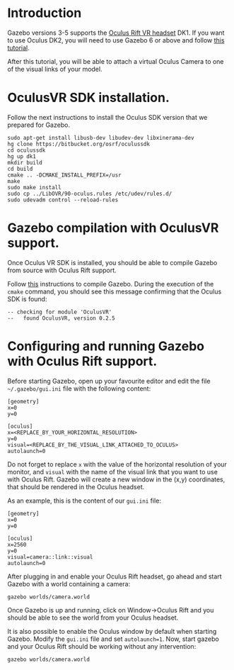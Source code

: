 # Introduction

Gazebo versions 3-5 supports the [Oculus Rift VR
headset](http://www.oculusvr.com/) DK1. If you want to use Oculus DK2, you will need to use Gazebo 6 or above and follow [this tutorial](/tutorials?tut=oculus&cat=rendering&ver=6.0).

After this tutorial, you will be able to attach a virtual Oculus Camera to one of the visual links of your model.

# OculusVR SDK installation.

Follow the next instructions to install the Oculus SDK version that we prepared for Gazebo.

~~~
sudo apt-get install libusb-dev libudev-dev libxinerama-dev
hg clone https://bitbucket.org/osrf/oculussdk
cd oculussdk
hg up dk1
mkdir build
cd build
cmake .. -DCMAKE_INSTALL_PREFIX=/usr
make
sudo make install
sudo cp ../LibOVR/90-oculus.rules /etc/udev/rules.d/
sudo udevadm control --reload-rules
~~~

# Gazebo compilation with OculusVR support.

Once Oculus VR SDK is installed, you should be able to compile Gazebo from source with Oculus Rift support.

Follow [this](http://gazebosim.org/tutorials?tut=install_from_source&cat=install) instructions to compile Gazebo. During the execution of the `cmake` command, you should see this message confirming that the Oculus SDK is found:

~~~
-- checking for module 'OculusVR'
--   found OculusVR, version 0.2.5
~~~

# Configuring and running Gazebo with Oculus Rift support.

Before starting Gazebo, open up your favourite editor and edit the file `~/.gazebo/gui.ini` file with the following content:

~~~
[geometry]
x=0
y=0

[oculus]
x=<REPLACE_BY_YOUR_HORIZONTAL_RESOLUTION>
y=0
visual=<REPLACE_BY_THE_VISUAL_LINK_ATTACHED_TO_OCULUS>
autolaunch=0
~~~

Do not forget to replace `x` with the value of the horizontal resolution of your monitor, and `visual` with the name of the visual link that you want to use with Oculus Rift. Gazebo will create a new window in the (x,y) coordinates, that should be rendered in the Oculus headset.

As an example, this is the content of our `gui.ini` file:

~~~
[geometry]
x=0
y=0

[oculus]
x=2560
y=0
visual=camera::link::visual
autolaunch=0
~~~

After plugging in and enable your Oculus Rift headset, go ahead and start Gazebo with a world containing a camera:

~~~
gazebo worlds/camera.world
~~~

Once Gazebo is up and running, click on Window->Oculus Rift and you should be able to see the world from your Oculus headset.

It is also possible to enable the Oculus window by default when starting Gazebo. Modify the `gui.ini` file and set `autolaunch=1`. Now, start gazebo and your Oculus Rift should be working without any intervention:

~~~
gazebo worlds/camera.world
~~~



